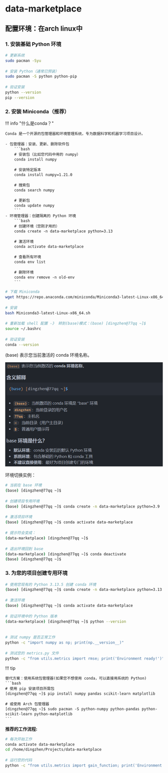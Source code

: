 # data-marketplace

## 配置环境：在arch linux中
### 1. 安装基础 Python 环境
```bash
# 更新系统
sudo pacman -Syu

# 安装 Python（通常已预装）
sudo pacman -S python python-pip

# 验证安装
python --version
pip --version
```
### 2. 安装 Miniconda（推荐）



!!! info "什么是conda？"

    Conda 是一个开源的包管理器和环境管理系统，专为数据科学和机器学习项目设计。

    - 包管理器：安装、更新、删除软件包
        ```bash
        # 安装包（比如您代码中用的 numpy）
        conda install numpy

        # 安装特定版本
        conda install numpy=1.21.0

        # 搜索包
        conda search numpy

        # 更新包
        conda update numpy
        ```
    - 环境管理器：创建隔离的 Python 环境
        ```bash
        # 创建环境（您刚才用的）
        conda create -n data-marketplace python=3.13

        # 激活环境
        conda activate data-marketplace

        # 查看所有环境
        conda env list

        # 删除环境
        conda env remove -n old-env
        ```


```bash
# 下载 Miniconda
wget https://repo.anaconda.com/miniconda/Miniconda3-latest-Linux-x86_64.sh

# 安装
bash Miniconda3-latest-Linux-x86_64.sh

# 重新加载 shell 配置 -》 转到(base)模式：(base) [dingzhen@77qq ~]$
source ~/.bashrc

# 验证安装
conda --version
```

(base) 表示您当前激活的 conda 环境名称。

![1752899978383](image/project/1752899978383.png)

环境切换实例：
```bash
# 当前在 base 环境
(base) [dingzhen@77qq ~]$ 

# 创建项目专用环境
(base) [dingzhen@77qq ~]$ conda create -n data-marketplace python=3.9

# 激活项目环境
(base) [dingzhen@77qq ~]$ conda activate data-marketplace

# 提示符会变成：
(data-marketplace) [dingzhen@77qq ~]$ 

# 退出环境回到 base
(data-marketplace) [dingzhen@77qq ~]$ conda deactivate
(base) [dingzhen@77qq ~]$ 
```
### 3. 为您的项目创建专用环境
```bash
# 使用您现有的 Python 3.13.5 创建 conda 环境
(base) [dingzhen@77qq ~]$ conda create -n data-marketplace python=3.13

# 激活环境
(base) [dingzhen@77qq ~]$ conda activate data-marketplace

# 验证环境中的 Python 版本
(data-marketplace) [dingzhen@77qq ~]$ python --version


# 测试 numpy 是否正常工作
python -c "import numpy as np; print(np.__version__)"

# 测试您的 metrics.py 文件
python -c "from utils.metrics import rmse; print('Environment ready!')"

```

!!! tip

    替代方案：使用系统包管理器(如果您不想使用 conda，可以直接用系统的 Python)
    ```bash
    # 使用 pip 安装项目所需包
    [dingzhen@77qq ~]$ pip install numpy pandas scikit-learn matplotlib

    # 或使用 Arch 包管理器
    [dingzhen@77qq ~]$ sudo pacman -S python-numpy python-pandas python-scikit-learn python-matplotlib
    ```
    



**推荐的工作流程:**
```bash
# 每次开始工作
conda activate data-marketplace
cd /home/dingzhen/Projects/data-marketplace

# 运行您的代码
python -c "from utils.metrics import gain_function; print('Environment ready!')"
```
